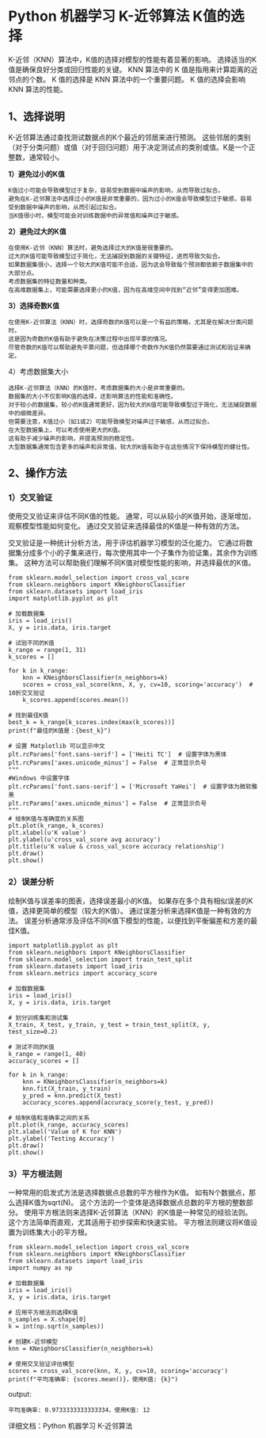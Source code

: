 # Python 机器学习 K-近邻算法 K值的选择

K-近邻（KNN）算法中，K值的选择对模型的性能有着显著的影响。
选择适当的K值是确保良好分类或回归性能的关键。
KNN 算法中的 K 值是指用来计算距离的近邻点的个数。
K 值的选择是 KNN 算法中的一个重要问题。
K 值的选择会影响 KNN 算法的性能。

## 1、选择说明
K-近邻算法通过查找测试数据点的K个最近的邻居来进行预测。
这些邻居的类别（对于分类问题）或值（对于回归问题）用于决定测试点的类别或值。K是一个正整数，通常较小。

**1）避免过小的K值**
```text
K值过小可能会导致模型过于复杂，容易受到数据中噪声的影响，从而导致过拟合。
避免在K-近邻算法中选择过小的K值是非常重要的，因为过小的K值会导致模型过于敏感，容易受到数据中噪声的影响，从而引起过拟合。
当K值很小时，模型可能会对训练数据中的异常值和噪声过于敏感。
```

**2）避免过大的K值**
```text
在使用K-近邻（KNN）算法时，避免选择过大的K值是很重要的。
过大的K值可能导致模型过于简化，无法捕捉到数据的关键特征，进而导致欠拟合。
如果数据集很小，选择一个较大的K值可能不合适，因为这会导致每个预测都依赖于数据集中的大部分点。
考虑数据集的特征数量和种类。
在高维数据集上，可能需要选择更小的K值，因为在高维空间中找到“近邻”变得更加困难。
```

**3）选择奇数K值**
```text
在使用K-近邻算法（KNN）时，选择奇数的K值可以是一个有益的策略，尤其是在解决分类问题时。
这是因为奇数的K值有助于避免在决策过程中出现平票的情况。
尽管奇数的K值可以帮助避免平票问题，但选择哪个奇数作为K值仍然需要通过测试和验证来确定。
```

4）考虑数据集大小
```text
选择K-近邻算法（KNN）的K值时，考虑数据集的大小是非常重要的。
数据集的大小不仅影响K值的选择，还影响算法的性能和准确性。
对于较小的数据集，较小的K值通常更好，因为较大的K值可能导致模型过于简化，无法捕捉数据中的细微差异。
但需要注意，K值过小（如1或2）可能导致模型对噪声过于敏感，从而过拟合。
在大型数据集上，可以考虑使用更大的K值。
这有助于减少噪声的影响，并提高预测的稳定性。
大型数据集通常包含更多的噪声和异常值，较大的K值有助于在这些情况下保持模型的健壮性。
```

## 2、操作方法

### 1）交叉验证

使用交叉验证来评估不同K值的性能。
通常，可以从较小的K值开始，逐渐增加，观察模型性能如何变化。
通过交叉验证来选择最佳的K值是一种有效的方法。

交叉验证是一种统计分析方法，用于评估机器学习模型的泛化能力。
它通过将数据集分成多个小的子集来进行，每次使用其中一个子集作为验证集，其余作为训练集。
这种方法可以帮助我们理解不同K值对模型性能的影响，并选择最优的K值。

```text
from sklearn.model_selection import cross_val_score
from sklearn.neighbors import KNeighborsClassifier
from sklearn.datasets import load_iris
import matplotlib.pyplot as plt

# 加载数据集
iris = load_iris()
X, y = iris.data, iris.target

# 试验不同的K值
k_range = range(1, 31)
k_scores = []

for k in k_range:
    knn = KNeighborsClassifier(n_neighbors=k)
    scores = cross_val_score(knn, X, y, cv=10, scoring='accuracy')  # 10折交叉验证
    k_scores.append(scores.mean())

# 找到最佳K值
best_k = k_range[k_scores.index(max(k_scores))]
print(f"最佳的K值是：{best_k}")

# 设置 Matplotlib 可以显示中文
plt.rcParams['font.sans-serif'] = ['Heiti TC']  # 设置字体为黑体
plt.rcParams['axes.unicode_minus'] = False  # 正常显示负号
"""
#Windows 中设置字体
plt.rcParams['font.sans-serif'] = ['Microsoft YaHei']  # 设置字体为微软雅黑
plt.rcParams['axes.unicode_minus'] = False  # 正常显示负号
"""
# 绘制K值与准确度的关系图
plt.plot(k_range, k_scores)
plt.xlabel(u'K value')
plt.ylabel(u'cross_val_score avg accuracy')
plt.title(u'K value & cross_val_score accuracy relationship')
plt.draw()
plt.show()
```

### 2）误差分析

绘制K值与误差率的图表，选择误差最小的K值。
如果存在多个具有相似误差的K值，选择更简单的模型（较大的K值）。
通过误差分析来选择K值是一种有效的方法。
误差分析通常涉及评估不同K值下模型的性能，以便找到平衡偏差和方差的最佳K值。

```text
import matplotlib.pyplot as plt
from sklearn.neighbors import KNeighborsClassifier
from sklearn.model_selection import train_test_split
from sklearn.datasets import load_iris
from sklearn.metrics import accuracy_score

# 加载数据集
iris = load_iris()
X, y = iris.data, iris.target

# 划分训练集和测试集
X_train, X_test, y_train, y_test = train_test_split(X, y, test_size=0.2)

# 测试不同的K值
k_range = range(1, 40)
accuracy_scores = []

for k in k_range:
    knn = KNeighborsClassifier(n_neighbors=k)
    knn.fit(X_train, y_train)
    y_pred = knn.predict(X_test)
    accuracy_scores.append(accuracy_score(y_test, y_pred))

# 绘制K值和准确率之间的关系
plt.plot(k_range, accuracy_scores)
plt.xlabel('Value of K for KNN')
plt.ylabel('Testing Accuracy')
plt.draw()
plt.show()
```

### 3）平方根法则

一种常用的启发式方法是选择数据点总数的平方根作为K值。
如有N个数据点，那么选择K值为sqrt(N)。
这个方法的一个变体是选择数据点总数的平方根的整数部分。
使用平方根法则来选择K-近邻算法（KNN）的K值是一种常见的经验法则。
这个方法简单而直观，尤其适用于初步探索和快速实验。
平方根法则建议将K值设置为训练集大小的平方根。

```text
from sklearn.model_selection import cross_val_score
from sklearn.neighbors import KNeighborsClassifier
from sklearn.datasets import load_iris
import numpy as np

# 加载数据集
iris = load_iris()
X, y = iris.data, iris.target

# 应用平方根法则选择K值
n_samples = X.shape[0]
k = int(np.sqrt(n_samples))

# 创建K-近邻模型
knn = KNeighborsClassifier(n_neighbors=k)

# 使用交叉验证评估模型
scores = cross_val_score(knn, X, y, cv=10, scoring='accuracy')
print(f"平均准确率: {scores.mean()}，使用K值: {k}")
```
output:
```text
平均准确率: 0.9733333333333334，使用K值: 12
```

详细文档：Python 机器学习 K-近邻算法